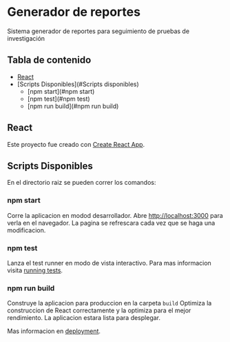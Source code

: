 # Generador de reportes

Sistema generador de reportes para seguimiento de pruebas de investigación

## Tabla de contenido

- [React](#React)
- [Scripts Disponibles](#Scripts disponibles)
  - [npm start](#npm start)
  - [npm test](#npm test)
  - [npm run build](#npm run build)

## React

Este proyecto fue creado con [Create React App](https://github.com/facebook/create-react-app).

## Scripts Disponibles

En el directorio raiz se pueden correr los comandos:

### npm start

Corre la aplicacion en modod desarrollador.
Abre [http://localhost:3000](http://localhost:3000) para verla en el navegador. La pagina se refrescara cada vez que se haga una modificacion.

### npm test

Lanza el test runner en modo de vista interactivo.
Para mas informacion visita [running tests](https://facebook.github.io/create-react-app/docs/running-tests).

### npm run build

Construye la aplicacion para produccion en la carpeta `build`
Optimiza la construccion de React correctamente y la optimiza para el mejor rendimiento. La aplicacion estara lista para desplegar.

Mas informacion en [deployment](https://facebook.github.io/create-react-app/docs/deployment).
